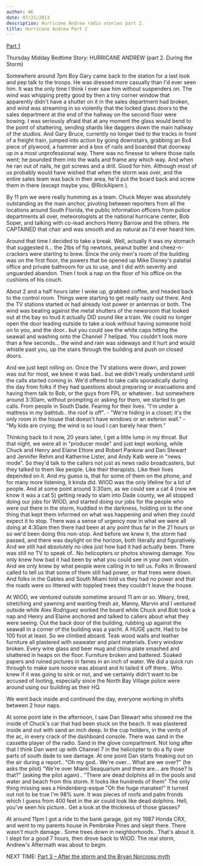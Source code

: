 ```yaml
---
author: AK
date: 07/31/2013
description: Hurricane Andrew radio stories part 2.
title: Hurricane Andrew Part 2
---
```


[Part 1](/docs/radio-stories/hurricane-andrew-1)

Thursday Midday Bedtime Story: HURRICANE ANDREW (part 2. During the Storm)

Somewhere around 7pm Boy Gary came back to the station for a last look and pep talk to the troops. He was dressed more casually than I'd ever seen him. It was the only time I think I ever saw him without suspenders on. The wind was whipping pretty good by then a tiny corner window that apparently didn't have a shutter on it in the sales department had broken, and wind was streaming in so violently that the locked glass doors to the sales department at the end of the hallway on the second floor were bowing. I was seriously afraid that at any moment the glass would bend to the point of shattering, sending shards like daggers down the main hallway of the studios. And Gary Bruce, currently no longer tied to the tracks in front of a freight train, jumped into action by going downstairs, grabbing an 8x4 piece of plywood, a hammer and a box of nails and boarded that doorway up in a most unprofessional way. There was no finesse to where those nails went; he pounded them into the walls and frame any which way. And when he ran out of nails, he got screws and a drill. Good for him. Although most of us probably would have wished that when the storm was over, and the entire sales team was back in their area, he'd put the board back and screw them in there (except maybe you, @RickAlpern ).

By 11 pm we were really humming as a team. Chuck Meyer was absolutely outstanding as the main anchor, pivoting between reporters from all the locations around South Florida, the public information officers from police departments all over, meteorologists at the national hurricane center, Bob Soper, and talking with co-lead anchors Henry Barrow and the others. He CAPTAINED that chair and was smooth and as natural as I'd ever heard him.

Around that time I decided to take a break. Well, actually it was my stomach that suggested it... the 2lbs of fig newtons, peanut butter and cheez-n-crackers were starting to brew. Since the only men's room of the building was on the first floor, the powers that be opened up Mike Disney's palatial office and private bathroom for us to use, and I did with severity and unguarded abandon. Then I took a nap on the floor of his office on the cushions of his couch.

About 2 and a half hours later I woke up, grabbed coffee, and headed back to the control room. Things were starting to get really nasty out there. And the TV stations started or had already lost power or antennas or both. The wind was beating against the metal shutters of the newsroom that looked out at the bay so loud it actually DID sound like a train. We could no longer open the door leading outside to take a look without having someone hold on to you, and the door.. but you could see the white caps hitting the seawall and washing onto the Channel 7 helipad. You couldn't look more than a few seconds... the wind and rain was sideways and it hurt and would whistle past you, up the stairs through the building and push on closed doors.

And we just kept rolling on. Once the TV stations were down, and power was out for most, we knew it was bad.. but we didn't really understand until the calls started coming in. We'd offered to take calls sporadically during the day from folks if they had questions about preparing or evacuations and having them talk to Bob, or the guys from FPL or whatever.. but somewhere around 3:30am, without prompting or asking for them, we started to get calls. From people in South Dade. Fearing for their lives. "I'm under a mattress in my bathtub.. the roof is off". - "We're hiding in a closet; it's the only room in the house that doesn't have windows or an exterior wall." - "My kids are crying; the wind is so loud I can barely hear them."

Thinking back to it now, 20 years later, I get a little lump in my throat. But that night, we were all in "producer mode" and just kept working, while Chuck and Henry and Elaine Ettore and Robert Pankow and Dan Stewart and Jennifer Rehm and Katherine Lister, and Andy Kalb were in "news mode". So they'd talk to the callers not just as news radio broadcasters, but they talked to them like people. Like their therapists. Like their lives depended on it. And my guess is, that for some of them on the phone, and for many more listening, it kinda did. WIOD was the only lifeline for a lot of people. And at some point around 3:30am, as we could see a cat 4 (now we know it was a cat 5) getting ready to slam into Dade county, we all stopped doing our jobs for WIOD, and started doing our jobs for the people who were out there in the storm, huddled in the darkness, holding on to the one thing that kept them informed on what was happening and when they could expect it to stop. There was a sense of urgency now in what we were all doing at 4:30am then there had been at any point thus far in the 21 hours or so we'd been doing this non-stop. And before we knew it, the storm had passed, and there was daylight on the horizon, both literally and figuratively. And we still had absolutely no idea just how bad it had actually been. There was still no TV to speak of.. No helicopters or photos showing damage. You only knew how bad it had been by what you could see in your own vision. And we only knew by what people were calling in to tell us. Folks in Broward called to tell us that some of them still had power, or that trees were down. And folks in the Gables and South Miami told us they had no power and that the roads were so littered with toppled trees they couldn't leave the house.

At WIOD, we ventured outside sometime around 11 am or so. Weary, tired, stretching and yawning and wanting fresh air, Manny, Marvin and I ventured outside while Alex Rodriguez worked the board while Chuck and Bob took a nap and Henry and Elaine anchored and talked to callers about what they were seeing. Out the back door of the building, rubbing up against the seawall in a corner of the building was a yacht. A HUGE yacht. Had to be 100 foot at least. So we climbed aboard. Teak wood walls and leather furniture all plastered with seawater and plant materials. Every window broken. Every wine glass and beer mug and china plate smashed and shattered in heaps on the floor. Furniture broken and battered. Soaked papers and ruined pictures in fames in an inch of water. We did a quick run through to make sure noone was aboard and hi tailed it off there.. Who knew if it was going to sink or not, and we certainly didn't want to be accused of looting, especially since the North Bay Village police were around using our building as their HQ.

We went back inside and continued the day, everyone working in shifts between 2 hour naps.

At some point late in the afternoon, I saw Dan Stewart who showed me the inside of Chuck's car that had been stuck on the beach. It was plastered inside and out with sand an inch deep. In the cup holders, in the vents of the ac, in every crack of the dashboard console. There was sand in the cassette player of the radio. Sand in the glove compartment. Not long after that I think Dan went up with Channel 7 in the helicopter to do a fly over parts of south dade to see damage. At one point Dan starts freaking out on the air during a report.. "Oh my god.. We're over… What are we over?" (he asks the pilot) "We're over Miami Seaquarium and there are… are those? Is that?" (asking the pilot again).. "There are dead dolphins all in the pools and water and beach from this storm. It looks like hundreds of them" The only thing missing was a Hindenberg-esque "Oh the huge manatee!" It turned out not to be true I'm 98% sure. It was pieces of roofs and palm fronds which I guess from 400 feet in the air could look like dead dolphins. Hell, you've seen his picture.. Get a look at the thickness of those glasses?

At around 11pm I got a ride to the bank garage, got my 1987 Honda CRX, and went to my parents house in Pembroke Pines and slept there. There wasn't much damage.. Some trees down in neighborhoods.. That's about it. I slept for a good 7 hours, then drove back to WIOD. The real storm, Andrew's Aftermath was about to begin.

NEXT TIME: [Part 3 – After the storm and the Bryan Norcross myth](/docs/radio-stories/hurricane-andrew-3)
